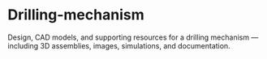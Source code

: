 # Drilling-mechanism
Design, CAD models, and supporting resources for a drilling mechanism — including 3D assemblies, images, simulations, and documentation.
